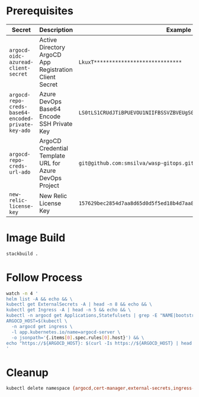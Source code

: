 # Prerequisites

| Secret                                             | Description                                             | Example                                                              |
| -------------------------------------------------- | ------------------------------------------------------- | -------------------------------------------------------------------- | 
| `argocd-oidc-azuread-client-secret`                | Active Directory ArgoCD App Registration Client Secret  | `LkuxT*****************************`                                 |
| `argocd-repo-creds-base64-encoded-private-key-ado` | Azure DevOps Base64 Encode SSH Private Key              | `LS0tLS1CRUdJTiBPUEVOU1NIIFBSSVZBVEUgS0VZLS0tLS0KYjNCbGJuTnphQzF...` |
| `argocd-repo-creds-url-ado`                        | ArgoCD Credential Template URL for Azure DevOps Project | `git@github.com:smsilva/wasp-gitops.git`                    |
| `new-relic-license-key`                            | New Relic License Key                                   | `157629bec2854d7aa8d65d0d5f5ed18b4d7aa8d6`                           |

# Image Build

```bash
stackbuild .
```

# Follow Process

```bash
watch -n 4 '
helm list -A && echo && \
kubectl get ExternalSecrets -A | head -n 8 && echo && \
kubectl get Ingress -A | head -n 5 && echo && \
kubectl -n argocd get Applications,Statefulsets | grep -E "NAME|bootstrap|infra|bar|nri" && echo && \
ARGOCD_HOST=$(kubectl \
  -n argocd get ingress \
  -l app.kubernetes.io/name=argocd-server \
  -o jsonpath='{.items[0].spec.rules[0].host}') && \
echo "https://${ARGOCD_HOST}: $(curl -Is https://${ARGOCD_HOST} | head -1)"
'
```

# Cleanup

```bash
kubectl delete namespace {argocd,cert-manager,external-secrets,ingress-azure}
```
